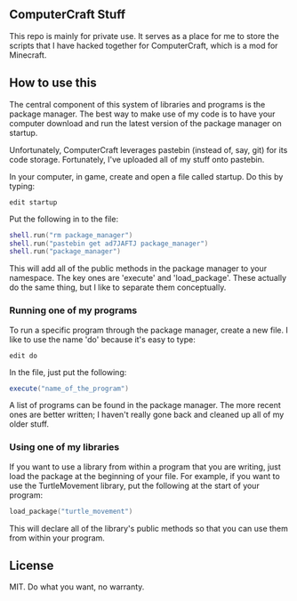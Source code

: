 ## ComputerCraft Stuff

This repo is mainly for private use. It serves as a place for me to store the scripts that I have hacked together for ComputerCraft, which is a mod for Minecraft.

## How to use this

The central component of this system of libraries and programs is the package manager. The best way to make use of my code is to have your computer download and run the latest version of the package manager on startup.

Unfortunately, ComputerCraft leverages pastebin (instead of, say, git) for its code storage. Fortunately, I've uploaded all of my stuff onto pastebin.

In your computer, in game, create and open a file called startup. Do this by typing:

```
edit startup
```


Put the following in to the file:

```lua
shell.run("rm package_manager")
shell.run("pastebin get ad7JAFTJ package_manager")
shell.run("package_manager")
```

This will add all of the public methods in the package manager to your namespace. The key ones are 'execute' and 'load_package'. These actually do the same thing, but I like to separate them conceptually.

### Running one of my programs

To run a specific program through the package manager, create a new file. I like to use the name 'do' because it's easy to type:

```
edit do
```


In the file, just put the following:

```lua
execute("name_of_the_program")
```

A list of programs can be found in the package manager. The more recent ones are better written; I haven't really gone back and cleaned up all of my older stuff.

### Using one of my libraries

If you want to use a library from within a program that you are writing, just load the package at the beginning of your file. For example, if you want to use the TurtleMovement library, put the following at the start of your program:

```lua
load_package("turtle_movement")
```

This will declare all of the library's public methods so that you can use them from within your program.

## License

MIT. Do what you want, no warranty.
